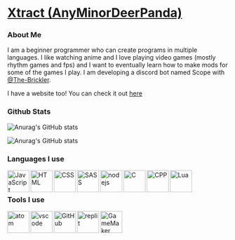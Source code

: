 # [Xtract (AnyMinorDeerPanda)](https://github.com/AnyMinorDeerPanda)
### About Me
I am a beginner programmer who can create programs in multiple languages. I like watching anime and I love playing video games (mostly rhythm games and fps) and I want to eventually learn how to make mods for some of the games I play. I am developing a discord bot named Scope with [@The-Brickler](https://github.com/The-Brickler).


I have a website too! You can check it out [here](https://xtract.space/)

### Github Stats
![Anurag's GitHub stats](https://github-readme-stats.vercel.app/api/top-langs?username=AnyMinorDeerPanda&show_icons=true&locale=en&theme=radical)

![Anurag's GitHub stats](https://github-readme-stats.vercel.app/api?username=AnyMinorDeerPanda&show_icons=true&theme=radical&include_all_commits=true)

### Languages I use
[<img align="left" alt="JavaScript" height="50px" src="https://raw.githubusercontent.com/AnyMinorDeerPanda/AnyMinorDeerPanda/main/images/javascript.png">](https://www.javascript.com)
[<img align="left" alt="HTML" height="50px" src="https://raw.githubusercontent.com/AnyMinorDeerPanda/AnyMinorDeerPanda/main/images/HTML.png">](https://html.com/)
[<img align="left" alt="CSS" height="50px" src="https://raw.githubusercontent.com/AnyMinorDeerPanda/AnyMinorDeerPanda/main/images/CSS.png">](https://www.w3.org/TR/CSS/#css)
[<img align="left" alt="SASS" height="50px" src="https://raw.githubusercontent.com/AnyMinorDeerPanda/AnyMinorDeerPanda/main/images/SASS.png">](https://sass-lang.com/)
[<img align="left" alt="nodejs" height="50px" src="https://raw.githubusercontent.com/AnyMinorDeerPanda/AnyMinorDeerPanda/main/images/nodejs.png">](nodejs.org/)
[<img align="left" alt="C" height="50px" src="https://raw.githubusercontent.com/AnyMinorDeerPanda/AnyMinorDeerPanda/main/images/C.png">](cppreference.com/)
[<img align="left" alt="CPP" height="50px" src="https://raw.githubusercontent.com/AnyMinorDeerPanda/AnyMinorDeerPanda/main/images/CPP.png">](cppreference.com/)
[<img align="left" alt="Lua" height="50px" src="https://raw.githubusercontent.com/AnyMinorDeerPanda/AnyMinorDeerPanda/main/images/lua.png">](https://www.lua.org/)
<br><br>
### Tools I use
[<img align="left" alt="atom" height="50px" src="https://raw.githubusercontent.com/AnyMinorDeerPanda/AnyMinorDeerPanda/main/images/atom.png">](https://atom.io/)
[<img align="left" alt="vscode" height="50px" src="https://raw.githubusercontent.com/AnyMinorDeerPanda/AnyMinorDeerPanda/main/images/vscode.png">](https://code.visualstudio.com/)
[<img align="left" alt="GitHub" height="50px" src="https://raw.githubusercontent.com/AnyMinorDeerPanda/AnyMinorDeerPanda/main/images/github.png">](https://github.com/)
[<img align="left" alt="replit" height="50px" src="https://raw.githubusercontent.com/AnyMinorDeerPanda/AnyMinorDeerPanda/main/images/replit.png">](https://replit.com/)
[<img align="left" alt="GameMaker Studio 2" height="50px" src="https://raw.githubusercontent.com/AnyMinorDeerPanda/AnyMinorDeerPanda/main/images/GMS2.png">](https://www.yoyogames.com/)

